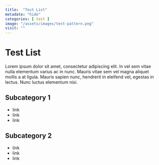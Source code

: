 ```yaml
---
title:  "Test List"
metadate: "hide"
categories: [ test ]
image: "/assets/images/test-pattern.png"
visit: ""
---
```

# Test List

Lorem ipsum dolor sit amet, consectetur adipiscing elit. In vel sem vitae nulla elementum varius ac in nunc. Mauris vitae sem vel magna aliquet mollis a at ligula. Mauris sapien nunc, hendrerit in eleifend vel, egestas in lectus. Nunc luctus elementum nisi.

## Subcategory 1
* link
* link
* link

## Subcategory 2
* link
* link
* link
